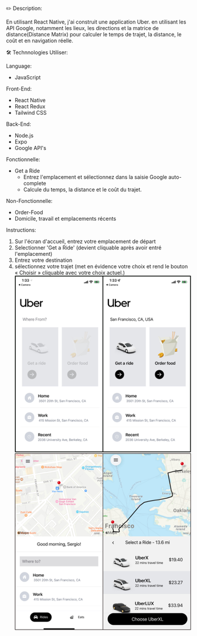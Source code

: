 ✏️ Description:

En utilisant React Native, j'ai construit une application Uber.
en utilisant les API Google, notamment les lieux, les directions et la matrice de distance(Distance Matrix) pour calculer le temps de trajet, la distance, le coût et en navigation réelle.

🛠 Technnologies Utiliser:

Language: 
  - JavaScript

Front-End:
  - React Native
  - React Redux
  - Tailwind CSS

Back-End:
  - Node.js
  - Expo
  - Google API's


Fonctionnelle:
- Get a Ride
  - Entrez l'emplacement et sélectionnez dans la saisie Google auto-complete
  - Calcule du temps, la distance et le coût du trajet.

Non-Fonctionnelle:
- Order-Food
- Domicile, travail et emplacements récents


Instructions: 
1) Sur l'écran d'accueil, entrez votre emplacement de départ
2) Selectionner 'Get a Ride' (devient cliquable après avoir entré l'emplacement)
3) Entrez votre destination
4) sélectionnez votre trajet (met en évidence votre choix et rend le bouton « Choisir » cliquable avec votre choix actuel.)
![image](assets/previewOne.JPG)
![image](assets/previewTwo.JPG)





